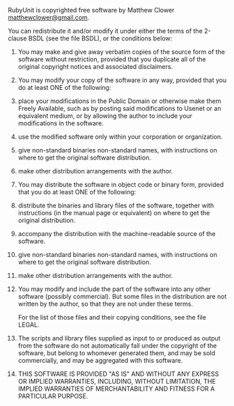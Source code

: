 RubyUnit is copyrighted free software by Matthew Clower <matthewclower@gmail.com>.

You can redistribute it and/or modify it under either the terms of the
2-clause BSDL (see the file BSDL), or the conditions below:

1. You may make and give away verbatim copies of the source form of the software without restriction, provided that you duplicate all of the original copyright notices and associated disclaimers.

2. You may modify your copy of the software in any way, provided that you do at least ONE of the following:

  1. place your modifications in the Public Domain or otherwise make them Freely Available, such as by posting said modifications to Usenet or an equivalent medium, or by allowing the author to include your modifications in the software.

  2. use the modified software only within your corporation or organization.

  3. give non-standard binaries non-standard names, with instructions on where to get the original software distribution.

  4. make other distribution arrangements with the author.

3. You may distribute the software in object code or binary form, provided that you do at least ONE of the following:

  1. distribute the binaries and library files of the software, together with instructions (in the manual page or equivalent) on where to get the original distribution.

  2. accompany the distribution with the machine-readable source of the software.

  3. give non-standard binaries non-standard names, with instructions on where to get the original software distribution.

  4. make other distribution arrangements with the author.

4. You may modify and include the part of the software into any other software (possibly commercial).  But some files in the distribution are not written by the author, so that they are not under these terms.

    For the list of those files and their copying conditions, see the file LEGAL.

5. The scripts and library files supplied as input to or produced as  output from the software do not automatically fall under the copyright of the software, but belong to whomever generated them, and may be sold commercially, and may be aggregated with this software.

6. THIS SOFTWARE IS PROVIDED "AS IS" AND WITHOUT ANY EXPRESS OR IMPLIED WARRANTIES, INCLUDING, WITHOUT LIMITATION, THE IMPLIED WARRANTIES OF MERCHANTABILITY AND FITNESS FOR A PARTICULAR PURPOSE.
